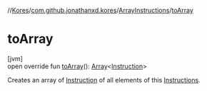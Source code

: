 //[Kores](../../../index.md)/[com.github.jonathanxd.kores](../index.md)/[ArrayInstructions](index.md)/[toArray](to-array.md)

# toArray

[jvm]\
open override fun [toArray](to-array.md)(): [Array](https://kotlinlang.org/api/latest/jvm/stdlib/kotlin/-array/index.html)<[Instruction](../-instruction/index.md)>

Creates an array of [Instruction](../-instruction/index.md) of all elements of this [Instructions](../-instructions/index.md).

